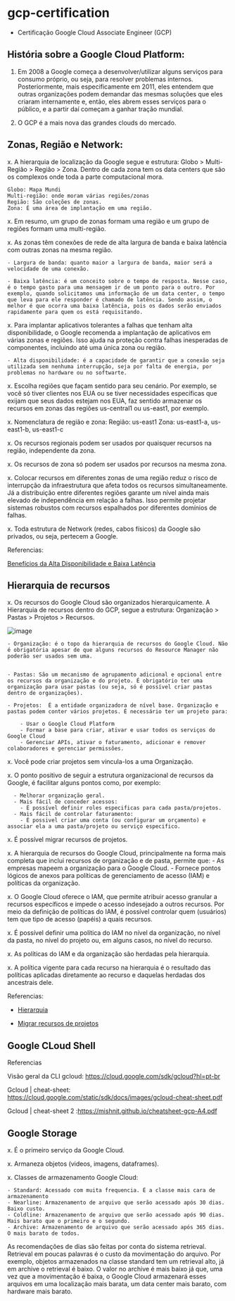 # gcp-certification

- Certificação Google Cloud Associate Engineer (GCP)

## História sobre a Google Cloud Platform:

1. Em 2008 a Google começa a desenvolver/utilizar alguns serviços para consumo próprio, ou seja, para resolver problemas internos. Posteriormente, mais especificamente em 2011, eles entendem que outras organizações podem demandar das mesmas soluções que eles criaram internamente e, então, eles abrem esses serviços para o público, e a partir daí começam a ganhar tração mundial.

2. O GCP é a mais nova das grandes clouds do mercado. 

## Zonas, Região e Network:

x. A hierarquia de localização da Google segue e estrutura: Globo > Multi-Região > Região > Zona. Dentro de cada zona tem os data centers que são os complexos onde toda a parte computacional mora.

	Globo: Mapa Mundi
	Multi-região: onde moram várias regiões/zonas
	Região: São coleções de zonas. 
	Zona: É uma área de implantação em uma região. 
	
x. Em resumo, um grupo de zonas formam uma região e um grupo de regiões formam uma multi-região.

x. As zonas têm conexões de rede de alta largura de banda e baixa latência com outras zonas na mesma região. 

	- Largura de banda: quanto maior a largura de banda, maior será a velocidade de uma conexão.
	
	- Baixa latência: é um conceito sobre o tempo de resposta. Nesse caso, é o tempo gasto para uma mensagem ir de um ponto para o outro. Por exemplo, quando solicitamos uma informação de um data center, o tempo que leva para ele responder é chamado de latência. Sendo assim, o melhor é que ocorra uma baixa latência, pois os dados serão enviados rapidamente para quem os está requisitando.
	

x. Para implantar aplicativos tolerantes a falhas que tenham alta disponibilidade, o Google recomenda a implantação de aplicativos em várias zonas e regiões. Isso ajuda na proteção contra falhas inesperadas de componentes, incluindo até uma única zona ou região.

	- Alta disponibilidade: é a capacidade de garantir que a conexão seja utilizada sem nenhuma interrupção, seja por falta de energia, por problemas no hardware ou no softwarte.

x. Escolha regiões que façam sentido para seu cenário. Por exemplo, se você só tiver clientes nos EUA ou se tiver necessidades específicas que exijam que seus dados estejam nos EUA, faz sentido armazenar os recursos em zonas das regiões us-central1 ou us-east1, por exemplo.

x. Nomenclatura de região e zona: 
	Região: us-east1
	Zona: us-east1-a, us-east1-b, us-east1-c

x. Os recursos regionais podem ser usados por quaisquer recursos na região, independente da zona. 

x. Os recursos de zona só podem ser usados por recursos na mesma zona.

x. Colocar recursos em diferentes zonas de uma região reduz o risco de interrupção da infraestrutura que afeta todos os recursos simultaneamente. Já a distribuição entre diferentes regiões garante um nível ainda mais elevado de independência em relação a falhas. Isso permite projetar sistemas robustos com recursos espalhados por diferentes domínios de falhas.

x. Toda estrutura de Network (redes, cabos físicos) da Google são privados, ou seja, pertecem a Google. 


Referencias:

[Benefícios da Alta Disponibilidade e Baixa Latência](
https://ascenty.com/blog/artigos/beneficios-da-alta-disponibilidade-e-baixa-latencia/#:~:text=J%C3%A1%20a%20baixa%20lat%C3%AAncia%20%C3%A9,responder%20%C3%A9%20chamado%20de%20lat%C3%AAncia)


## Hierarquia de recursos


x. Os recursos do Google Cloud são organizados hierarquicamente. A Hierarquia de recursos dentro do GCP, segue a estrutura: Organização > Pastas > Projetos > Recursos.

![image](https://user-images.githubusercontent.com/58278652/210765098-be5afb51-c998-48b1-989b-aaabf8d2b9e5.png)


	- Organização: é o topo da hierarquia de recursos do Google Cloud. Não é obrigatória apesar de que alguns recursos do Resource Manager não poderão ser usados sem uma.


	- Pastas: São um mecanismo de agrupamento adicional e opcional entre os recursos da organização e do projeto. É obrigatório ter uma organização para usar pastas (ou seja, só é possível criar pastas dentro de organizações).
	
	- Projetos:  É a entidade organizadora de nível base. Organização e pastas podem conter vários projetos. É necessário ter um projeto para:
	
		- Usar o Google Cloud Platform
		- Formar a base para criar, ativar e usar todos os serviços do Google Cloud
		- Gerenciar APIs, ativar o faturamento, adicionar e remover colaboradores e gerenciar permissões.
	

x. Você pode criar projetos sem vincula-los a uma Organização.

x. O ponto positivo de seguir a estrutura organizacional de recursos da Google, é facilitar alguns pontos como, por exemplo:

	  - Melhorar organização geral.
	  - Mais fácil de conceder acessos:
		- É possível definir roles especificas para cada pasta/projetos.
	  - Mais fácil de controlar faturamento:
		- É possivel criar uma conta (ou configurar um orçamento) e associar ela a uma pasta/projeto ou serviço especifico.
		
x. É possível migrar recursos de projetos. 

x. A hierarquia de recursos do Google Cloud, principalmente na forma mais completa que inclui recursos de organização e de pasta, permite que:
	- As empresas mapeem a organização para o Google Cloud.
	- Fornece pontos lógicos de anexos para políticas de gerenciamento de acesso (IAM) e políticas da organização. 

x. O Google Cloud oferece o IAM, que permite atribuir acesso granular a recursos específicos e impede o acesso indesejado a outros recursos. Por meio da definição de políticas do IAM, é possível controlar quem (usuários) tem que tipo de acesso (papéis) a quais recursos.

x. É possível definir uma política do IAM no nível da organização, no nível da pasta, no nível do projeto ou, em alguns casos, no nível do recurso. 

x. As políticas do IAM e da organização são herdadas pela hierarquia.

x. A política vigente para cada recurso na hierarquia é o resultado das políticas aplicadas diretamente ao recurso e daquelas herdadas dos ancestrais dele.


Referencias:

- [Hierarquia](https://cloud.google.com/resource-manager/docs/cloud-platform-resource-hierarchy?hl=pt-br)

- [Migrar recursos de projetos](https://cloud.google.com/resource-manager/docs/project-migration?hl=pt-br)

## Google CLoud Shell

Referencias 

Visão geral da CLI gcloud: https://cloud.google.com/sdk/gcloud?hl=pt-br

Gcloud | cheat-sheet: https://cloud.google.com/static/sdk/docs/images/gcloud-cheat-sheet.pdf

Gcloud | cheat-sheet 2 :https://mishnit.github.io/cheatsheet-gcp-A4.pdf


## Google Storage 

x. É o primeiro serviço da Google Cloud.

x. Armaneza objetos (videos, imagens, dataframes).

x. Classes de armazenamento Google Cloud:

	- Standard: Acessado com muita frequencia. É a classe mais cara de armazenamento
	- Nearline: Armazenamento de arquivo que serão acessado após 30 dias. Baixo custo. 
	- Coldline: Armazenamento de arquivo que serão acessado após 90 dias. Mais barato que o primeiro e o segundo.  
	- Archive: Armazenamento de arquivo que serão acessado após 365 dias. O mais barato de todos. 

As recomendações de dias são feitas por conta do sistema retrieval. Retrieval em poucas palavras é o custo da movimentação do arquivo. Por exemplo, objetos armazenados na classe standard tem um retrieval alto, já em archive o retrieval é baixo. O valor no archive é mais baixo já que, uma vez que a movimentação é baixa, o Google Cloud armazenará esses arquivos em uma localização mais barata, um data center mais barato, com hardware mais barato. 
